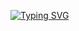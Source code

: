 [![Typing SVG](https://readme-typing-svg.demolab.com?font=Fira+Code&pause=1500&color=1500CF7F0&center=FAUX&vCenter=FAUX&multiline=true&repeat=vrai&width=435&lines=Copywritter;Traductor+multi-languages;Product+description+writing)](https://git.io/typing-svg)
